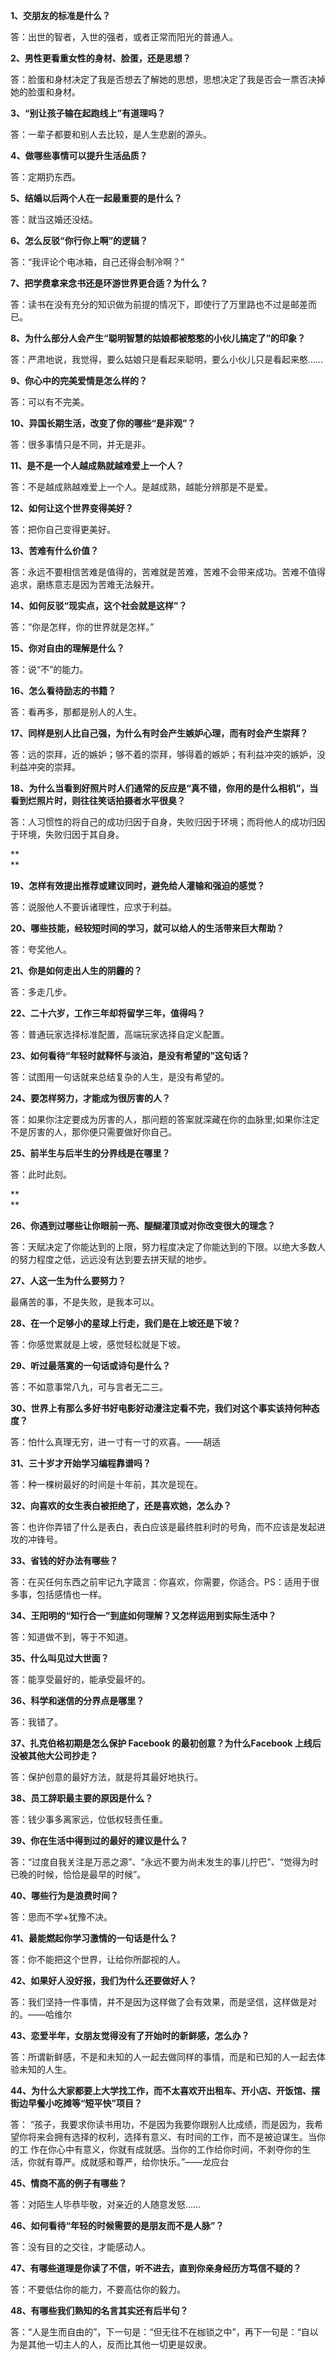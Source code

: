 **1、交朋友的标准是什么？**

答：出世的智者，入世的强者，或者正常而阳光的普通人。

  


**2、男性更看重女性的身材、脸蛋，还是思想？**

答：脸蛋和身材决定了我是否想去了解她的思想，思想决定了我是否会一票否决掉她的脸蛋和身材。

  


**3、“别让孩子输在起跑线上”有道理吗？**

答：一辈子都要和别人去比较，是人生悲剧的源头。

  


**4、做哪些事情可以提升生活品质？**

答：定期扔东西。

  


**5、结婚以后两个人在一起最重要的是什么？**

答：就当这婚还没结。

  


**6、怎么反驳“你行你上啊”的逻辑？**

答：“我评论个电冰箱，自己还得会制冷啊？”

  


**7、把学费拿来念书还是环游世界更合适？为什么？**

答：读书在没有充分的知识做为前提的情况下，即使行了万里路也不过是邮差而已。

  


**8、为什么部分人会产生“聪明智慧的姑娘都被憨憨的小伙儿搞定了”的印象？**

答：严肃地说，我觉得，要么姑娘只是看起来聪明，要么小伙儿只是看起来憨……

  


**9、你心中的完美爱情是怎么样的？**

答：可以有不完美。

  


**10、异国长期生活，改变了你的哪些“是非观”？**

答：很多事情只是不同，并无是非。

  


**11、是不是一个人越成熟就越难爱上一个人？**

答：不是越成熟越难爱上一个人。是越成熟，越能分辨那是不是爱。

  


**12、如何让这个世界变得美好？**

答：把你自己变得更美好。

  


**13、苦难有什么价值？**

答：永远不要相信苦难是值得的，苦难就是苦难，苦难不会带来成功。苦难不值得追求，磨练意志是因为苦难无法躲开。

  


**14、如何反驳“现实点，这个社会就是这样”？**

答：“你是怎样，你的世界就是怎样。”

  


**15、你对自由的理解是什么？**

答：说“不”的能力。

  


**16、怎么看待励志的书籍？**

答：看再多，那都是别人的人生。

  


**17、同样是别人比自己强，为什么有时会产生嫉妒心理，而有时会产生崇拜？**

答：远的崇拜，近的嫉妒；够不着的崇拜，够得着的嫉妒；有利益冲突的嫉妒，没利益冲突的崇拜。

  


**18、为什么当看到好照片时人们通常的反应是“真不错，你用的是什么相机”，当看到烂照片时，则往往笑话拍摄者水平很臭？**

答：人习惯性的将自己的成功归因于自身，失败归因于环境；而将他人的成功归因于环境，失败归因于其自身。

**  
**

**19、怎样有效提出推荐或建议同时，避免给人灌输和强迫的感觉？**

答：说服他人不要诉诸理性，应求于利益。

  


**20、哪些技能，经较短时间的学习，就可以给人的生活带来巨大帮助？**

答：夸奖他人。

  


**21、你是如何走出人生的阴霾的？**

答：多走几步。

  


**22、二十六岁，工作三年却将留学三年，值得吗？**

答：普通玩家选择标准配置，高端玩家选择自定义配置。

  


**23、如何看待“年轻时就释怀与淡泊，是没有希望的”这句话？**

答：试图用一句话就来总结复杂的人生，是没有希望的。

  


**24、要怎样努力，才能成为很厉害的人？**

答：如果你注定要成为厉害的人，那问题的答案就深藏在你的血脉里;如果你注定不是厉害的人，那你便只需要做好你自己。

  


**25、前半生与后半生的分界线是在哪里？**

答：此时此刻。

**  
**

**26、你遇到过哪些让你眼前一亮、醍醐灌顶或对你改变很大的理念？**

答：天赋决定了你能达到的上限，努力程度决定了你能达到的下限。以绝大多数人的努力程度之低，远远没有达到要去拼天赋的地步。

  


**27、人这一生为什么要努力？**

最痛苦的事，不是失败，是我本可以。

  


**28、在一个足够小的星球上行走，我们是在上坡还是下坡？**

答：你感觉累就是上坡，感觉轻松就是下坡。

  


**29、听过最落寞的一句话或诗句是什么？**

答：不如意事常八九，可与言者无二三。



**30、世界上有那么多好书好电影好动漫注定看不完，我们对这个事实该持何种态度？**

答：怕什么真理无穷，进一寸有一寸的欢喜。——胡适

  


**31、三十岁才开始学习编程靠谱吗？**

答：种一棵树最好的时间是十年前，其次是现在。

  


**32、向喜欢的女生表白被拒绝了，还是喜欢她，怎么办？**

答：也许你弄错了什么是表白，表白应该是最终胜利时的号角，而不应该是发起进攻的冲锋号。

  


**33、省钱的好办法有哪些？**

答：在买任何东西之前牢记九字箴言：你喜欢，你需要，你适合。PS：适用于很多事，包括感情也一样。

  


**34、王阳明的“知行合一”到底如何理解？又怎样运用到实际生活中？**

答：知道做不到，等于不知道。

  


**35、什么叫见过大世面？**

答：能享受最好的，能承受最坏的。

  


**36、科学和迷信的分界点是哪里？**

答：我错了。

  


**37、扎克伯格初期是怎么保护 Facebook 的最初创意？为什么Facebook 上线后没被其他大公司抄走？**

答：保护创意的最好方法，就是将其最好地执行。

  


**38、员工辞职最主要的原因是什么？**

答：钱少事多离家远，位低权轻责任重。

  


**39、你在生活中得到过的最好的建议是什么？**

答：“过度自我关注是万恶之源”、“永远不要为尚未发生的事儿拧巴”、“觉得为时已晚的时候，恰恰是最早的时候”。

  


**40、哪些行为是浪费时间？**

答：思而不学+犹豫不决。

  


**41、最能燃起你学习激情的一句话是什么？**

答：你不能把这个世界，让给你所鄙视的人。

  


**42、如果好人没好报，我们为什么还要做好人？**

答：我们坚持一件事情，并不是因为这样做了会有效果，而是坚信，这样做是对的。——哈维尔

  


**43、恋爱半年，女朋友觉得没有了开始时的新鲜感，怎么办？**

答：所谓新鲜感，不是和未知的人一起去做同样的事情，而是和已知的人一起去体验未知的人生。

  


**44、为什么大家都要上大学找工作，而不太喜欢开出租车、开小店、开饭馆、摆街边早餐小吃摊等“短平快”项目？**

答： “孩子，我要求你读书用功，不是因为我要你跟别人比成绩，而是因为，我希望你将来会拥有选择的权利，选择有意义、有时间的工作，而不是被迫谋生。当你的工 作在你心中有意义，你就有成就感。当你的工作给你时间，不剥夺你的生活，你就有尊严。成就感和尊严，给你快乐。”——龙应台

  


**45、情商不高的例子有哪些？**

答：对陌生人毕恭毕敬，对亲近的人随意发怒……

  


**46、如何看待“年轻的时候需要的是朋友而不是人脉”？**

答：没有目的之交往，才能感动人。

  


**47、有哪些道理是你读了不信，听不进去，直到你亲身经历方笃信不疑的？**

答：不要低估你的能力，不要高估你的毅力。

  


**48、有哪些我们熟知的名言其实还有后半句？**

答：“人是生而自由的”，下一句是：“但无往不在枷锁之中”，再下一句是：“自以为是其他一切主人的人，反而比其他一切更是奴隶。

